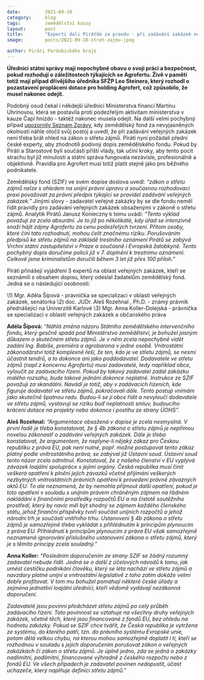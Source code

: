 ```yaml
---
date:         2021-09-10
category:     blog
tags:         zemědělství kauzy
layout:       post
title:        "Experti dali Pirátům za pravdu - při zadávání zakázek nelze ignorovat střet zájmů"
image:        posts/2021-09-10-stret-zajmu-jpeg

author: Piráti Pardubického kraje
---  
```


**Úředníci státní správy mají nepochybně obavu o svoji práci a bezpečnost, pokud rozhodují o záležitostech týkajících se Agrofertu. Živě v paměti totiž mají případ dřívějšího úředníka SFŽP Leo Steinera, který rozhodl o pozastavení proplácení dotace pro holding Agrofert, což způsobilo, že musel nakonec odejít.**

Podobný osud čekal i někdejší úředníci Ministerstva financí Martinu Uhrinovou, která se postavila proti podezřelým aktivitam ministerstva v kauze Čapí hnízdo - taktéž nakonec musela odejít. Na další velmi pochybný případ [upozornily Seznam Zprávy](https://www.seznamzpravy.cz/clanek/pozor-na-babisuv-stret-zajmu-napsal-fond-zemedelcum-za-mesic-otocil-173340), kdy zemědělský fond za nevyjasněných okolností náhle otočil svůj postoj a uvedl, že při zadávání veřejných zakázek není třeba brát ohled na zákon o střetu zájmů. Piráti nyní požádali přední české experty, aby zhodnotili podivný dopis zemědělského fondu. Pokud by Piráti a Starostové byli součásti příští vlády, tak učiní kroky, aby tento pocit strachu byl již minulostí a státní správa fungovala nezávisle, profesionálně a objektivně. Pravidla pro Agrofert musí totiž platit stejně jako pro běžného podnikatele. 

Zemědělský fond (SZIF) ve svém dopise doslova uvedl: *“zákon o střetu zájmů nelze s ohledem na unijní právní úpravu a současnou rozhodovací praxi považovat za právní předpis týkající se pravidel zadávání veřejných zakázek.”* Jinými slovy - zadavatel veřejné zakázky by se dle fondu neměl řídit pravidly pro zadávání veřejných zakázek obsaženými v zákoně o střetu zájmů. Analytik Pirátů Janusz Konieczny k tomu uvádí: *“Tento výklad považuji za zcela absurdní. Je to již po několikáté, kdy úřad se intenzivně snaží hájit zájmy Agrofertu za cenu podezřelých tvrzení. Přitom osoby, které činí tato rozhodnutí, mohou čelit značnému riziku. Porušováním předpisů ke střetu zájmů na základě trestního oznámení Pirátů se zabývá Vrchní státní zastupitelství v Praze a současně i Evropská žalobkyně. Tento pochybný dopis doručíme policii již v 7. doplnění k trestnímu oznámení. Celkově jsme kriminalistům doručili během 3 let již přes 100 příloh.”*

Piráti přinášejí vyjádření 3 expertů na oblast veřejných zakázek, kteří se seznámili s obsahem dopisu, který odeslal žadatelům zemědělský fond. Jedná se o následující osobnosti:

\1) Mgr. Adéla Šípová - právnička se specializaci v oblasti veřejných zakázek, senátorka
\2) doc. JUDr. Aleš Rozehnal , Ph.D. - známý právník přednášející na Univerzitě Karlové 
\3) Mgr. Anna Koller-Dolejská - právnička se specializaci v oblasti veřejných zakázek a občanského práva

**Adéla Šípová:** *“Náhlá změna názoru Státního zemědělského intervenčního fondu, který gesčně spadá pod Ministërstvo zemědělství, je bohužel jasným důkazem o skutečném střetu zájmů. Je v něm zcela nepochybně vidět zadání Ing. Babiše, premiéra a agrobarona v jedné osobě. Vnitrostátní zákonodárství totiž komplexně řeší, že ten, kdo je ve střetu zájmů, se nesmí účastnit tendrů, a to dokonce ani jako poddodavatel. Dodavatele ve střetu zájmů (např.z koncernu Agrofertu) musí zadavatelé, tedy například obce, vyloučit ze zadávacího řízení. Pokud by takový zadavatel zadal zakázku malého rozsahu, bude takové jednání dokonce neplatné. Instrukce ze SZIF považuji za skandální. Navádí je totiž, aby v zadávacích řízeních, kde figuruje dodavatel ve střetu zájmů, pokračovali dále. Tento postup vnímám jako skutečně špatnou radu. Budou-li se jí obce řídit a nevyloučí dodavatele ve střetu zájmů, vystavují se riziku buď neplatnosti smluv, budoucího krácení dotace na projekty nebo dokonce i postihu ze strany ÚOHS”.*

**Aleš Rozehnal:** *“Argumentace obsažená v dopise je zcela nesmyslná. V první řadě je třeba konstatovat, že § 4b zákona o střetu zájmů je nepřímou novelou zákonastř o zadávání veřejných zakázek. Dále je třeba konstatovat, že argumentem, že neplyne-li nějaký zákaz pro Českou republiku z práva EU, pak není nutné, popř. možné postupovat tento zákaz platný podle vnitrostátního práva, se zabýval již Ústavní soud. Ústavní soud tento názor zcela odmítnul. Konstatoval, že z našeho členství v EU vyplývá závazek loajální spolupráce s jejími orgány. Česká republika musí činit veškerá opatření k plnění jejích závazků včetně přijímání veškerých nezbytných vnitrostátních právních opatření k provedení právně závazných aktů EU. To ale neznamená, že by nemohla přijmout další opatření, pokud je toto opatření v souladu s unijním právem chráněným zájmem na řádném nakládání s finančními prostředky rozpočtů EU a na čistotě soutěžního prostředí, který by navíc měl být shodný se zájmem každého členského státu, jehož finanční příspěvky tvoří součást unijních rozpočtů a jehož národní trh je součástí vnitřního trhu. Ustanovení § 4b zákona o střetu zájmů je samozřejmě třeba vykládat s přihlédnutím k principům plynoucím z práva EU. Přihlédnutí k principům plynoucím z práva EU však samozřejmě neznamená ignorování příslušného ustanovení zákona o střetu zájmů, který je s těmito principy zcela souladný.”*

**Anna Koller:** *“Posledním doporučením ze strany SZIF se žádný rozumný zadavatel nebude řídit. Jedná se o další z účelových návodů k tomu, jak umést cestičku podnikání člověku, který se léta nachází ve střetu zájmů a navzdory platné unijní a vnitrostátní legislativě z toho zatím dokáže velmi dobře profitovat. V tom mu bohužel pomáhají některé české úřady a zejména jednotliví loajální úředníci, kteří vědomě vydávají nezákonná doporučení.*  

*Zadavatelé jsou povinni předcházet střetu zájmů po celý průběh zadávacího řízení. Tato povinnost se vztahuje na všechny druhy veřejných zakázek, včetně těch, které jsou financované z fondů EU, bez ohledu na hodnotu zakázky. Pokud se SZIF chce tvářit, že Česká republika je vytržena ze systému, do kterého patří, tzn. do právního systému Evropské unie, potom dělá velkou chybu, na kterou mohou samozřejmě doplatit i ti, kteří se rozhodnou v souladu s jejich doporučením porušovat zákon o veřejných zakázkách či zákon o střetu zájmů. Je úplně jedno, zda se jedná o zakázky nadlimitní, podlimitní, financované výhradně z českého rozpočtu nebo z fondů EU. Ve všech případech je zadavatel povinen nedopustit, účast uchazeče, který naplňuje definici střetu zájmů.”* 